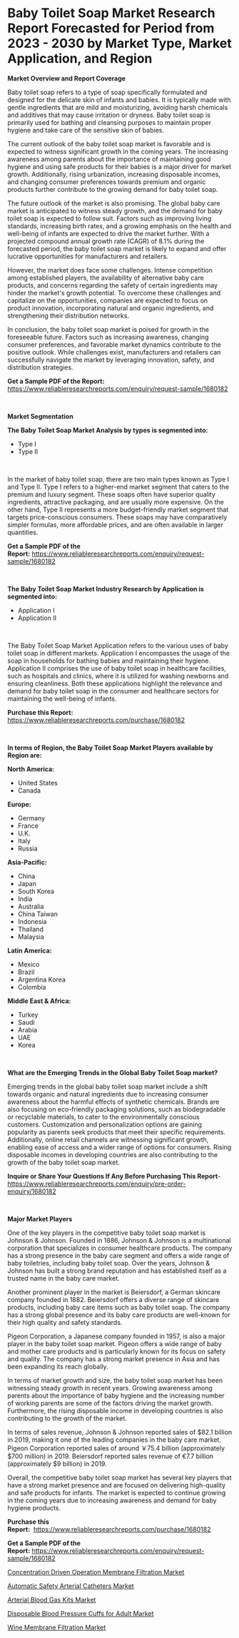<p><h1>Baby Toilet Soap Market Research Report Forecasted for Period from 2023 -  2030 by Market Type, Market Application, and Region</h1></p><p><strong>Market Overview and Report Coverage</strong></p>
<p><p>Baby toilet soap refers to a type of soap specifically formulated and designed for the delicate skin of infants and babies. It is typically made with gentle ingredients that are mild and moisturizing, avoiding harsh chemicals and additives that may cause irritation or dryness. Baby toilet soap is primarily used for bathing and cleansing purposes to maintain proper hygiene and take care of the sensitive skin of babies.</p><p>The current outlook of the baby toilet soap market is favorable and is expected to witness significant growth in the coming years. The increasing awareness among parents about the importance of maintaining good hygiene and using safe products for their babies is a major driver for market growth. Additionally, rising urbanization, increasing disposable incomes, and changing consumer preferences towards premium and organic products further contribute to the growing demand for baby toilet soap.</p><p>The future outlook of the market is also promising. The global baby care market is anticipated to witness steady growth, and the demand for baby toilet soap is expected to follow suit. Factors such as improving living standards, increasing birth rates, and a growing emphasis on the health and well-being of infants are expected to drive the market further. With a projected compound annual growth rate (CAGR) of 8.1% during the forecasted period, the baby toilet soap market is likely to expand and offer lucrative opportunities for manufacturers and retailers.</p><p>However, the market does face some challenges. Intense competition among established players, the availability of alternative baby care products, and concerns regarding the safety of certain ingredients may hinder the market's growth potential. To overcome these challenges and capitalize on the opportunities, companies are expected to focus on product innovation, incorporating natural and organic ingredients, and strengthening their distribution networks.</p><p>In conclusion, the baby toilet soap market is poised for growth in the foreseeable future. Factors such as increasing awareness, changing consumer preferences, and favorable market dynamics contribute to the positive outlook. While challenges exist, manufacturers and retailers can successfully navigate the market by leveraging innovation, safety, and distribution strategies.</p></p>
<p><strong>Get a Sample PDF of the Report:</strong> <a href="https://www.reliableresearchreports.com/enquiry/request-sample/1680182">https://www.reliableresearchreports.com/enquiry/request-sample/1680182</a></p>
<p>&nbsp;</p>
<p><strong>Market Segmentation</strong></p>
<p><strong>The Baby Toilet Soap Market Analysis by types is segmented into:</strong></p>
<p><ul><li>Type I</li><li>Type II</li></ul></p>
<p>&nbsp;</p>
<p><p>In the market of baby toilet soap, there are two main types known as Type I and Type II. Type I refers to a higher-end market segment that caters to the premium and luxury segment. These soaps often have superior quality ingredients, attractive packaging, and are usually more expensive. On the other hand, Type II represents a more budget-friendly market segment that targets price-conscious consumers. These soaps may have comparatively simpler formulas, more affordable prices, and are often available in larger quantities.</p></p>
<p><strong>Get a Sample PDF of the Report:</strong>&nbsp;<a href="https://www.reliableresearchreports.com/enquiry/request-sample/1680182">https://www.reliableresearchreports.com/enquiry/request-sample/1680182</a></p>
<p>&nbsp;</p>
<p><strong>The Baby Toilet Soap Market Industry Research by Application is segmented into:</strong></p>
<p><ul><li>Application I</li><li>Application II</li></ul></p>
<p>&nbsp;</p>
<p><p>The Baby Toilet Soap Market Application refers to the various uses of baby toilet soap in different markets. Application I encompasses the usage of the soap in households for bathing babies and maintaining their hygiene. Application II comprises the use of baby toilet soap in healthcare facilities, such as hospitals and clinics, where it is utilized for washing newborns and ensuring cleanliness. Both these applications highlight the relevance and demand for baby toilet soap in the consumer and healthcare sectors for maintaining the well-being of infants.</p></p>
<p><strong>Purchase this Report:</strong>&nbsp; <a href="https://www.reliableresearchreports.com/purchase/1680182">https://www.reliableresearchreports.com/purchase/1680182</a></p>
<p>&nbsp;</p>
<p><strong>In terms of Region, the Baby Toilet Soap Market Players available by Region are:</strong></p>
<p>
    <p> <strong> North America: </strong>
        <ul>
            <li>United States</li>
            <li>Canada</li>
        </ul>
        </p> 
    <p> <strong> Europe: </strong>
        <ul>
            <li>Germany</li>
            <li>France</li>
            <li>U.K.</li>
            <li>Italy</li>
            <li>Russia</li>
        </ul>
        </p> 
    <p> <strong> Asia-Pacific: </strong>
        <ul>
            <li>China</li>
            <li>Japan</li>
            <li>South Korea</li>
            <li>India</li>
            <li>Australia</li>
            <li>China Taiwan</li>
            <li>Indonesia</li>
            <li>Thailand</li>
            <li>Malaysia</li>
        </ul>
        </p> 
    <p> <strong> Latin America: </strong>
        <ul>
            <li>Mexico</li>
            <li>Brazil</li>
            <li>Argentina Korea</li>
            <li>Colombia</li>
        </ul>
        </p> 
    <p> <strong> Middle East & Africa: </strong>
        <ul>
            <li>Turkey</li>
            <li>Saudi</li>
            <li>Arabia</li>
            <li>UAE</li>
            <li>Korea</li>
        </ul>
    </p>
    </p>
<p>&nbsp;</p>
<p><strong>What are the Emerging Trends in the Global Baby Toilet Soap market?</strong></p>
<p><p>Emerging trends in the global baby toilet soap market include a shift towards organic and natural ingredients due to increasing consumer awareness about the harmful effects of synthetic chemicals. Brands are also focusing on eco-friendly packaging solutions, such as biodegradable or recyclable materials, to cater to the environmentally conscious customers. Customization and personalization options are gaining popularity as parents seek products that meet their specific requirements. Additionally, online retail channels are witnessing significant growth, enabling ease of access and a wider range of options for consumers. Rising disposable incomes in developing countries are also contributing to the growth of the baby toilet soap market.</p></p>
<p><strong>Inquire or Share Your Questions If Any Before Purchasing This Report</strong>- <a href="https://www.reliableresearchreports.com/enquiry/pre-order-enquiry/1680182">https://www.reliableresearchreports.com/enquiry/pre-order-enquiry/1680182</a></p>
<p>&nbsp;</p>
<p><strong>Major Market Players</strong></p>
<p><p>One of the key players in the competitive baby toilet soap market is Johnson & Johnson. Founded in 1886, Johnson & Johnson is a multinational corporation that specializes in consumer healthcare products. The company has a strong presence in the baby care segment and offers a wide range of baby toiletries, including baby toilet soap. Over the years, Johnson & Johnson has built a strong brand reputation and has established itself as a trusted name in the baby care market.</p><p>Another prominent player in the market is Beiersdorf, a German skincare company founded in 1882. Beiersdorf offers a diverse range of skincare products, including baby care items such as baby toilet soap. The company has a strong global presence and its baby care products are well-known for their high quality and safety standards.</p><p>Pigeon Corporation, a Japanese company founded in 1957, is also a major player in the baby toilet soap market. Pigeon offers a wide range of baby and mother care products and is particularly known for its focus on safety and quality. The company has a strong market presence in Asia and has been expanding its reach globally.</p><p>In terms of market growth and size, the baby toilet soap market has been witnessing steady growth in recent years. Growing awareness among parents about the importance of baby hygiene and the increasing number of working parents are some of the factors driving the market growth. Furthermore, the rising disposable income in developing countries is also contributing to the growth of the market.</p><p>In terms of sales revenue, Johnson & Johnson reported sales of $82.1 billion in 2019, making it one of the leading companies in the baby care market. Pigeon Corporation reported sales of around ￥75.4 billion (approximately $700 million) in 2019. Beiersdorf reported sales revenue of €7.7 billion (approximately $9 billion) in 2019.</p><p>Overall, the competitive baby toilet soap market has several key players that have a strong market presence and are focused on delivering high-quality and safe products for infants. The market is expected to continue growing in the coming years due to increasing awareness and demand for baby hygiene products.</p></p>
<p><strong>Purchase this Report:</strong>&nbsp;&nbsp;<a href="https://www.reliableresearchreports.com/purchase/1680182">https://www.reliableresearchreports.com/purchase/1680182</a></p>
<p></p>
<p><strong>Get a Sample PDF of the Report:</strong>&nbsp;<a href="https://www.reliableresearchreports.com/enquiry/request-sample/1680182">https://www.reliableresearchreports.com/enquiry/request-sample/1680182</a></p>
<p><p><a href="https://medium.com/@sink.pay.sand/concentration-driven-operation-membrane-filtration-market-focuses-on-market-share-size-and-15d05af8ad02">Concentration Driven Operation Membrane Filtration Market</a></p><p><a href="https://www.linkedin.com/pulse/automatic-safety-arterial-catheters-market-research-report-ktymc/">Automatic Safety Arterial Catheters Market</a></p><p><a href="https://github.com/RichRobinson5/Market-Research-Report-List-2/blob/main/arterial-blood-gas-kits-market.md">Arterial Blood Gas Kits Market</a></p><p><a href="https://www.linkedin.com/pulse/decoding-disposable-blood-pressure-cuffs-adult-market-deep-4eu8f/">Disposable Blood Pressure Cuffs for Adult Market</a></p><p><a href="https://medium.com/@fire.belt.bug/wine-membrane-filtration-market-size-reveals-the-best-marketing-channels-in-global-industry-e14f6a49de96">Wine Membrane Filtration Market</a></p></p>